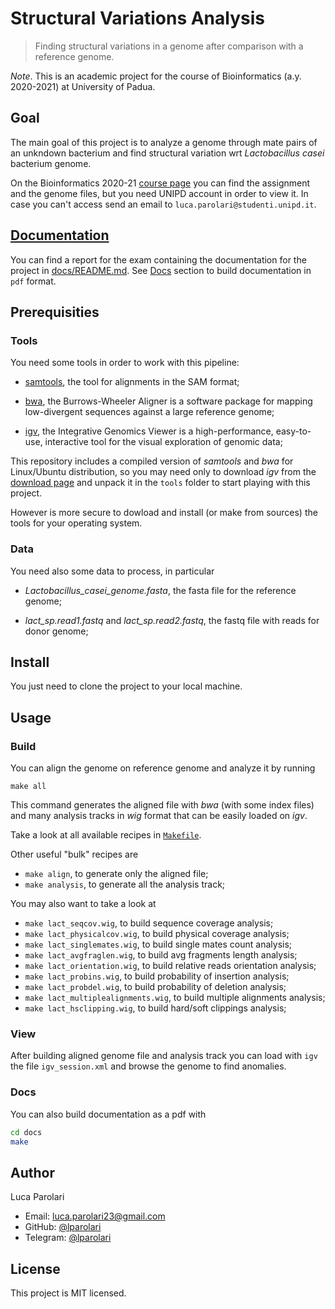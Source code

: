 # Structural Variations Analysis

> Finding structural variations in a genome after comparison with a
> reference genome.

_Note_. This is an academic project for the course of Bioinformatics
(a.y. 2020-2021) at University of Padua.

## Goal

The main goal of this project is to analyze a genome through mate
pairs of an unkndown bacterium and find structural variation wrt
_Lactobacillus casei_ bacterium genome.

On the Bioinformatics 2020-21
[course page](https://elearning.unipd.it/math/course/view.php?id=647)
you can find the assignment and the genome files, but you need UNIPD
account in order to view it. In case you can't access send an email to
`luca.parolari@studenti.unipd.it`.

## [Documentation](docs/README.md)

You can find a report for the exam containing the documentation for
the project in [docs/README.md](docs/README.md). See [Docs](#docs)
section to build documentation in `pdf` format.

## Prerequisities

### Tools

You need some tools in order to work with this pipeline:

- [samtools](https://www.htslib.org/), the tool for alignments in the
  SAM format;

- [bwa](https://github.com/lh3/bwa), the Burrows-Wheeler Aligner is a
  software package for mapping low-divergent sequences against a large
  reference genome;

- [igv](http://software.broadinstitute.org/software/igv/), the
  Integrative Genomics Viewer is a high-performance, easy-to-use,
  interactive tool for the visual exploration of genomic data;

This repository includes a compiled version of _samtools_ and _bwa_
for Linux/Ubuntu distribution, so you may need only to download _igv_
from the
[download page](http://software.broadinstitute.org/software/igv/download)
and unpack it in the `tools` folder to start playing with this
project.

However is more secure to dowload and install (or make from sources)
the tools for your operating system.

### Data

You need also some data to process, in particular

- _Lactobacillus_casei_genome.fasta_, the fasta file for the reference
  genome;

* _lact_sp.read1.fastq_ and _lact_sp.read2.fastq_, the fastq file with
  reads for donor genome;

## Install

You just need to clone the project to your local machine.

## Usage

### Build

You can align the genome on reference genome and analyze it by running

```
make all
```

This command generates the aligned file with _bwa_ (with some index
files) and many analysis tracks in _wig_ format that can be easily
loaded on _igv_.

Take a look at all available recipes in [`Makefile`](Makefile).

Other useful "bulk" recipes are

- `make align`, to generate only the aligned file;
- `make analysis`, to generate all the analysis track;

You may also want to take a look at

- `make lact_seqcov.wig`, to build sequence coverage analysis;
- `make lact_physicalcov.wig`, to build physical coverage analysis;
- `make lact_singlemates.wig`, to build single mates count analysis;
- `make lact_avgfraglen.wig`, to build avg fragments length analysis;
- `make lact_orientation.wig`, to build relative reads orientation
  analysis;
- `make lact_probins.wig`, to build probability of insertion analysis;
- `make lact_probdel.wig`, to build probability of deletion analysis;
- `make lact_multiplealignments.wig`, to build multiple alignments
  analysis;
- `make lact_hsclipping.wig`, to build hard/soft clippings analysis;

### View

After building aligned genome file and analysis track you can load
with `igv` the file `igv_session.xml` and browse the genome to find
anomalies.

### Docs

You can also build documentation as a pdf with

```bash
cd docs
make
```

## Author

Luca Parolari

- Email: [luca.parolari23@gmail.com](mailto:luca.parolari23@gmail.com)
- GitHub: [@lparolari](https://github.com/lparolari)
- Telegram: [@lparolari](https://t.me/lparolari)

## License

This project is MIT licensed.
